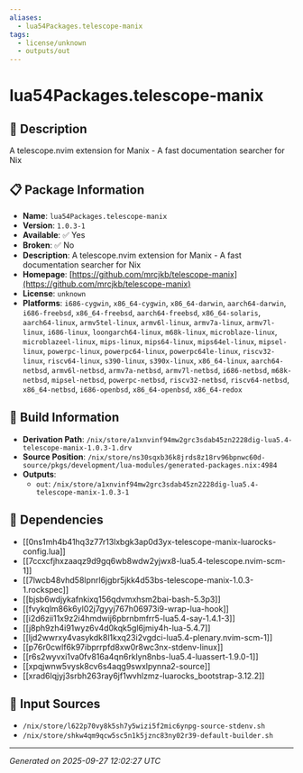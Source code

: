 ```yaml
---
aliases:
  - lua54Packages.telescope-manix
tags:
  - license/unknown
  - outputs/out
---
```


# lua54Packages.telescope-manix

## 📝 Description

A telescope.nvim extension for Manix - A fast documentation searcher for Nix

## 📋 Package Information

- **Name**: `lua54Packages.telescope-manix`
- **Version**: `1.0.3-1`
- **Available**: ✅ Yes
- **Broken**: ✅ No
- **Description**: A telescope.nvim extension for Manix - A fast documentation searcher for Nix
- **Homepage**: [https://github.com/mrcjkb/telescope-manix](https://github.com/mrcjkb/telescope-manix)
- **License**: `unknown`
- **Platforms**: `i686-cygwin`, `x86_64-cygwin`, `x86_64-darwin`, `aarch64-darwin`, `i686-freebsd`, `x86_64-freebsd`, `aarch64-freebsd`, `x86_64-solaris`, `aarch64-linux`, `armv5tel-linux`, `armv6l-linux`, `armv7a-linux`, `armv7l-linux`, `i686-linux`, `loongarch64-linux`, `m68k-linux`, `microblaze-linux`, `microblazeel-linux`, `mips-linux`, `mips64-linux`, `mips64el-linux`, `mipsel-linux`, `powerpc-linux`, `powerpc64-linux`, `powerpc64le-linux`, `riscv32-linux`, `riscv64-linux`, `s390-linux`, `s390x-linux`, `x86_64-linux`, `aarch64-netbsd`, `armv6l-netbsd`, `armv7a-netbsd`, `armv7l-netbsd`, `i686-netbsd`, `m68k-netbsd`, `mipsel-netbsd`, `powerpc-netbsd`, `riscv32-netbsd`, `riscv64-netbsd`, `x86_64-netbsd`, `i686-openbsd`, `x86_64-openbsd`, `x86_64-redox`

## 🔧 Build Information

- **Derivation Path**: `/nix/store/a1xnvinf94mw2grc3sdab45zn2228dig-lua5.4-telescope-manix-1.0.3-1.drv`
- **Source Position**: `/nix/store/ns30sqxb36k8jrds8z18rv96bpnwc60d-source/pkgs/development/lua-modules/generated-packages.nix:4984`
- **Outputs**:
  - `out`:  `/nix/store/a1xnvinf94mw2grc3sdab45zn2228dig-lua5.4-telescope-manix-1.0.3-1`

## 🔗 Dependencies

- [[0ns1mh4b41hq3z77r13lxbgk3ap0d3yx-telescope-manix-luarocks-config.lua]]
- [[7ccxcfjhxzaaqz9d9gq6wb8wdw2yjwx8-lua5.4-telescope.nvim-scm-1]]
- [[7lwcb48vhd58lpnrl6jgbr5jkk4d53bs-telescope-manix-1.0.3-1.rockspec]]
- [[bjsb6wdjykafnkixq156qdvmxhsm2bai-bash-5.3p3]]
- [[fvykqlm86k6yl02j7gyyj767h06973i9-wrap-lua-hook]]
- [[i2d6zii11x9z2i4hmdwij6pbrnbmfrr5-lua5.4-say-1.4.1-3]]
- [[j8ph9zh4i91wyz6v4d0kqk5gl6jmiy4h-lua-5.4.7]]
- [[ljd2wwrxy4vasykdk8l1kxq23i2vgdci-lua5.4-plenary.nvim-scm-1]]
- [[p76r0cwlf6k97ibprrpfd8xw0r8wc3nx-stdenv-linux]]
- [[r6s2wyvxi1va0fv816a4qn6rklyn8nbs-lua5.4-luassert-1.9.0-1]]
- [[xpqjwnw5vysk8cv6s4aqg9swxlpynna2-source]]
- [[xrad6lqjyj3srbh263ray6jf1wvhlzmz-luarocks_bootstrap-3.12.2]]

## 📁 Input Sources

- `/nix/store/l622p70vy8k5sh7y5wizi5f2mic6ynpg-source-stdenv.sh`
- `/nix/store/shkw4qm9qcw5sc5n1k5jznc83ny02r39-default-builder.sh`

---
*Generated on 2025-09-27 12:02:27 UTC*
